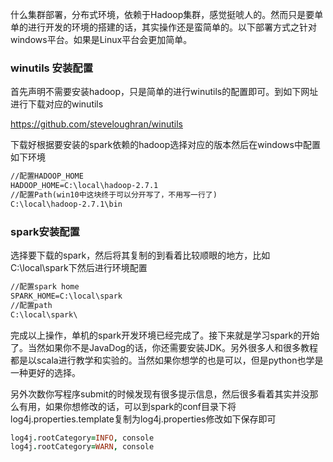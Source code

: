什么集群部署，分布式环境，依赖于Hadoop集群，感觉挺唬人的。然而只是要单单的进行开发的环境的搭建的话，其实操作还是蛮简单的。以下部署方式之针对windows平台。如果是Linux平台会更加简单。

### winutils 安装配置

首先声明不需要安装hadoop，只是简单的进行winutils的配置即可。到如下网址进行下载对应的winutils

https://github.com/steveloughran/winutils

下载好根据要安装的spark依赖的hadoop选择对应的版本然后在windows中配置如下环境

```bat
//配置HADOOP_HOME
HADOOP_HOME=C:\local\hadoop-2.7.1
//配置Path(win10中这块终于可以分开写了，不用写一行了)
C:\local\hadoop-2.7.1\bin
```

### spark安装配置

选择要下载的spark，然后将其复制的到看着比较顺眼的地方，比如C:\local\spark下然后进行环境配置

```bat
//配置spark home
SPARK_HOME=C:\local\spark
//配置path
C:\local\spark\
```

完成以上操作，单机的spark开发环境已经完成了。接下来就是学习spark的开始了。当然如果你不是JavaDog的话，你还需要安装JDK。另外很多人和很多教程都是以scala进行教学和实验的。当然如果你想学的也是可以，但是python也学是一种更好的选择。

另外次数你写程序submit的时候发现有很多提示信息，然后很多看着其实并没那么有用，如果你想修改的话，可以到spark的conf目录下将log4j.properties.template复制为log4j.properties修改如下保存即可

```pro
log4j.rootCategory=INFO, console
log4j.rootCategory=WARN, console

```


